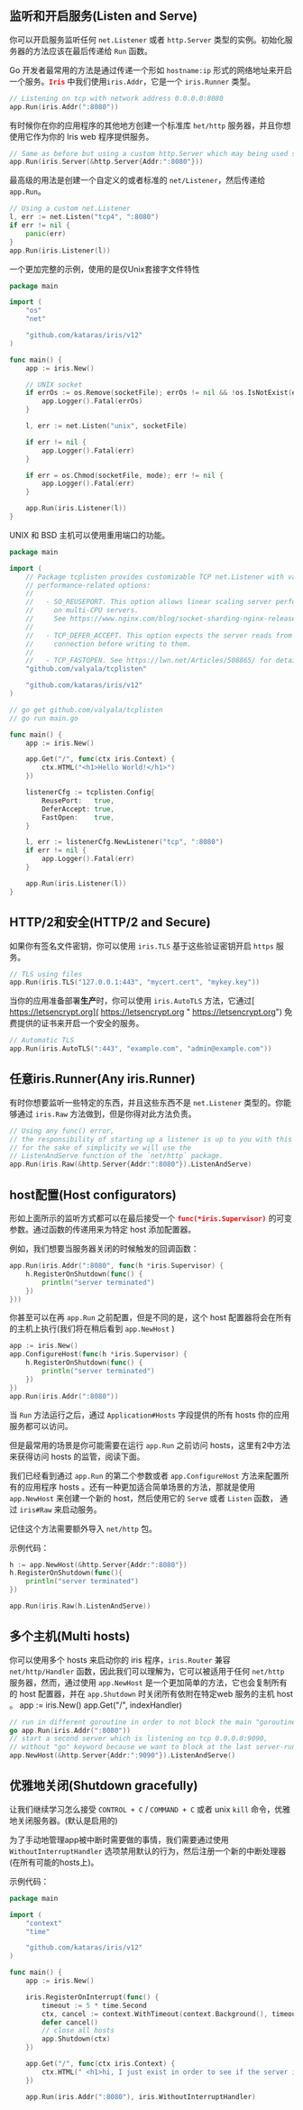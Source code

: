 ## 监听和开启服务(Listen and Serve)

你可以开启服务监听任何 `net.Listener` 或者 `http.Server` 类型的实例。初始化服务器的方法应该在最后传递给 `Run` 函数。

Go 开发者最常用的方法是通过传递一个形如 `hostname:ip` 形式的网络地址来开启一个服务。<font color=red>**`Iris`**</font> 中我们使用`iris.Addr`，它是一个 `iris.Runner` 类型。

```go
// Listening on tcp with network address 0.0.0.0:8080
app.Run(iris.Addr(":8080"))
```

有时候你在你的应用程序的其他地方创建一个标准库 `het/http` 服务器，并且你想使用它作为你的 Iris web 程序提供服务。

```go
// Same as before but using a custom http.Server which may being used somewhere else too
app.Run(iris.Server(&http.Server{Addr:":8080"}))
```

最高级的用法是创建一个自定义的或者标准的 `net/Listener`，然后传递给 `app.Run`。

```go
// Using a custom net.Listener
l, err := net.Listen("tcp4", ":8080")
if err != nil {
    panic(err)
}
app.Run(iris.Listener(l))
```

一个更加完整的示例，使用的是仅Unix套接字文件特性

```go
package main

import (
    "os"
    "net"

    "github.com/kataras/iris/v12"
)

func main() {
    app := iris.New()

    // UNIX socket
    if errOs := os.Remove(socketFile); errOs != nil && !os.IsNotExist(errOs) {
        app.Logger().Fatal(errOs)
    }

    l, err := net.Listen("unix", socketFile)

    if err != nil {
        app.Logger().Fatal(err)
    }

    if err = os.Chmod(socketFile, mode); err != nil {
        app.Logger().Fatal(err)
    }

    app.Run(iris.Listener(l))
}
```

UNIX 和 BSD 主机可以使用重用端口的功能。

```go
package main

import (
    // Package tcplisten provides customizable TCP net.Listener with various
    // performance-related options:
    //
    //   - SO_REUSEPORT. This option allows linear scaling server performance
    //     on multi-CPU servers.
    //     See https://www.nginx.com/blog/socket-sharding-nginx-release-1-9-1/ for details.
    //
    //   - TCP_DEFER_ACCEPT. This option expects the server reads from the accepted
    //     connection before writing to them.
    //
    //   - TCP_FASTOPEN. See https://lwn.net/Articles/508865/ for details.
    "github.com/valyala/tcplisten"

    "github.com/kataras/iris/v12"
)

// go get github.com/valyala/tcplisten
// go run main.go

func main() {
    app := iris.New()

    app.Get("/", func(ctx iris.Context) {
        ctx.HTML("<h1>Hello World!</h1>")
    })

    listenerCfg := tcplisten.Config{
        ReusePort:   true,
        DeferAccept: true,
        FastOpen:    true,
    }

    l, err := listenerCfg.NewListener("tcp", ":8080")
    if err != nil {
        app.Logger().Fatal(err)
    }

    app.Run(iris.Listener(l))
}
```

## HTTP/2和安全(HTTP/2 and Secure)
如果你有签名文件密钥，你可以使用 `iris.TLS` 基于这些验证密钥开启 `https` 服务。

```go
// TLS using files
app.Run(iris.TLS("127.0.0.1:443", "mycert.cert", "mykey.key"))
```

当你的应用准备部署**生产**时，你可以使用 `iris.AutoTLS` 方法，它通过[ https://letsencrypt.org]( https://letsencrypt.org " https://letsencrypt.org") 免费提供的证书来开启一个安全的服务。
	
```go
// Automatic TLS
app.Run(iris.AutoTLS(":443", "example.com", "admin@example.com"))
```

## 任意iris.Runner(Any iris.Runner)
有时你想要监听一些特定的东西，并且这些东西不是 `net.Listener` 类型的。你能够通过 `iris.Raw`
方法做到，但是你得对此方法负责。

```go
// Using any func() error,
// the responsibility of starting up a listener is up to you with this way,
// for the sake of simplicity we will use the
// ListenAndServe function of the `net/http` package.
app.Run(iris.Raw(&http.Server{Addr:":8080"}).ListenAndServe)
```


## host配置(Host configurators)

形如上面所示的监听方式都可以在最后接受一个 <font color=red>**`func(*iris.Supervisor)`**</font> 的可变参数。通过函数的传递用来为特定 host 添加配置器。

例如，我们想要当服务器关闭的时候触发的回调函数：

```go
app.Run(iris.Addr(":8080", func(h *iris.Supervisor) {
    h.RegisterOnShutdown(func() {
        println("server terminated")
    })
}))
```

你甚至可以在再 `app.Run` 之前配置，但是不同的是，这个 host 配置器将会在所有的主机上执行(我们将在稍后看到 `app.NewHost` )


```go
app := iris.New()
app.ConfigureHost(func(h *iris.Supervisor) {
    h.RegisterOnShutdown(func() {
        println("server terminated")
    })
})
app.Run(iris.Addr(":8080"))
```

当 `Run` 方法运行之后，通过 `Application#Hosts` 字段提供的所有 hosts 你的应用服务都可以访问。

但是最常用的场景是你可能需要在运行 `app.Run` 之前访问 hosts，这里有2中方法来获得访问 hosts 的监管，阅读下面。

我们已经看到通过 `app.Run` 的第二个参数或者 `app.ConfigureHost` 方法来配置所有的应用程序 hosts 。还有一种更加适合简单场景的方法，那就是使用 `app.NewHost` 来创建一个新的 host，然后使用它的 `Serve` 或者 `Listen` 函数， 通过 `iris#Raw` 来启动服务。

记住这个方法需要额外导入 `net/http` 包。

示例代码：

```go
h := app.NewHost(&http.Server{Addr:":8080"})
h.RegisterOnShutdown(func(){
    println("server terminated")
})

app.Run(iris.Raw(h.ListenAndServe))
```


## 多个主机(Multi hosts)
你可以使用多个 hosts 来启动你的 iris 程序，`iris.Router` 兼容 `net/http/Handler` 函数，因此我们可以理解为，它可以被适用于任何 `net/http` 服务器，然而，通过使用 `app.NewHost` 是一个更加简单的方法，它也会复制所有的 host 配置器，并在 `app.Shutdown` 时关闭所有依附在特定web 服务的主机 host 。
	app := iris.New()
	app.Get("/", indexHandler)
	
```go
// run in different goroutine in order to not block the main "goroutine".
go app.Run(iris.Addr(":8080"))
// start a second server which is listening on tcp 0.0.0.0:9090,
// without "go" keyword because we want to block at the last server-run.
app.NewHost(&http.Server{Addr:":9090"}).ListenAndServe()
```

## 优雅地关闭(Shutdown gracefully)

让我们继续学习怎么接受 `CONTROL + C` / `COMMAND + C` 或者 unix `kill` 命令，优雅地关闭服务器。(默认是启用的)

为了手动地管理app被中断时需要做的事情，我们需要通过使用 `WithoutInterruptHandler` 选项禁用默认的行为，然后注册一个新的中断处理器(在所有可能的hosts上)。

示例代码：



```go
package main

import (
    "context"
    "time"

    "github.com/kataras/iris/v12"
)
```

```go
func main() {
    app := iris.New()

    iris.RegisterOnInterrupt(func() {
        timeout := 5 * time.Second
        ctx, cancel := context.WithTimeout(context.Background(), timeout)
        defer cancel()
        // close all hosts
        app.Shutdown(ctx)
    })

    app.Get("/", func(ctx iris.Context) {
        ctx.HTML(" <h1>hi, I just exist in order to see if the server is closed</h1>")
    })

    app.Run(iris.Addr(":8080"), iris.WithoutInterruptHandler)
```
